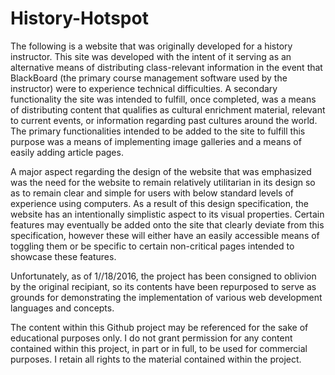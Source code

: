 # History-Hotspot
The following is a website that was originally developed for a history instructor. This site was developed with the intent of it serving as an alternative means of distributing class-relevant information in the event that BlackBoard (the primary course management software used by the instructor) were to experience technical difficulties. A secondary functionality the site was intended to fulfill, once completed, was a means of distributing content that qualifies as cultural enrichment material, relevant to current events, or information regarding past cultures around the world. The primary functionalities intended to be added to the site to fulfill this purpose was a means of implementing image galleries and a means of easily adding article pages.

A major aspect regarding the design of the website that was emphasized was the need for the website to remain relatively utilitarian in its design so as to remain clear and simple for users with below standard levels of experience using computers. As a result of this design specification, the website has an intentionally simplistic aspect to its visual properties. Certain features may eventually be added onto the site that clearly deviate from this specification, however these will either have an easily accessible means of toggling them or be specific to certain non-critical pages intended to showcase these features.

Unfortunately, as of 1//18/2016, the project has been consigned to oblivion by the original recipiant, so its contents have been repurposed to serve as grounds for demonstrating the implementation of various web development languages and concepts.

The content within this Github project may be referenced for the sake of educational purposes only. I do not grant permission for any content contained within this project, in part or in full, to be used for commercial purposes. I retain all rights to the material contained within the project.
